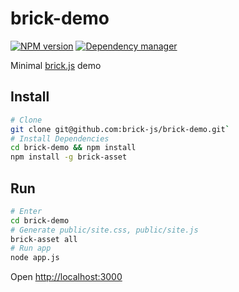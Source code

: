 # brick-demo

[![NPM version](https://img.shields.io/npm/v/brick-demo.svg?style=flat)](https://www.npmjs.org/package/brick-demo)
[![Dependency manager](https://david-dm.org/brick-js/brick-demo.png)](https://david-dm.org/brick-js/brick-demo)

Minimal [brick.js][brk] demo

## Install

```bash
# Clone
git clone git@github.com:brick-js/brick-demo.git`
# Install Dependencies
cd brick-demo && npm install
npm install -g brick-asset
```

## Run

```bash
# Enter 
cd brick-demo
# Generate public/site.css, public/site.js
brick-asset all
# Run app
node app.js
```

Open <http://localhost:3000>

[brk]: https://github.com/brick-js/brick.js
